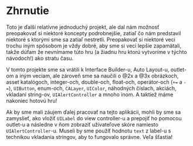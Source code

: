 # Zhrnutie

Toto je ďalší relatívne jednoduchý projekt, ale dal nám možnosť preopakovať si niektoré koncepty podrobnejšie, zatiaľ čo nám predstavil niektoré s ktorými sme sa zatiaľ nestretli. Preopakovať si niektoré veci trochu iným spôsobom je vždy dobré, aby sme si veci lepšie zapamätali, takže dúfam že nevnímame túto hru (a žiadnu hru ktorú vytvoríme v týchto návodoch!) ako stratu času.

V tomto projekte sme sa vrátili k Interface Builder-u, Auto Layout-u, outlet-om a iným veciam, ale zároveň sme sa naučili o @2x a @3x obrázkoch, asset katalógoch, integer-och, double-och, float-och, operátor-och (`+=` a `-=`), `UIButton`, enum-och, `CALayer`, `UIColor`, náhodných číslach, akciách, vkladaní string-ov, `UIAlertController` a mnoho inom. A taktiež máme nakoniec hotovú hru!

Ak by sme mali záujem ďalej pracovať na tejto aplikácii, mohli by sme sa zamyslieť, ako vložiť `UILabel` do view controller-u a prepojiť ho pomocou outlet-u a následne v ňom zobraziť užívateľove skóre namiesto `UIAlertController`-u. Museli by sme použíť hodnotu `text` z label-u s technikou vkladania stringov, aby to fungovalo správne. Veľa šťastia!
